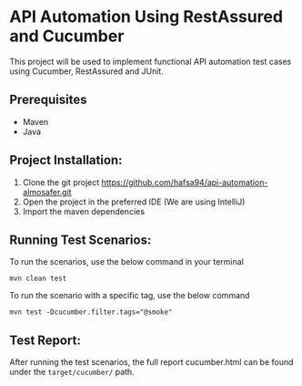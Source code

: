 # API Automation Using RestAssured and Cucumber
This project will be used to implement functional API automation test cases using Cucumber, RestAssured and JUnit.

## Prerequisites
- Maven
- Java

## Project Installation:
1. Clone the git project https://github.com/hafsa94/api-automation-almosafer.git
2. Open the project in the preferred IDE (We are using IntelliJ)
3. Import the maven dependencies

## Running Test Scenarios:

To run the scenarios, use the below command in your terminal
```
mvn clean test
```
To run the scenario with a specific tag, use the below command
```
mvn test -Dcucumber.filter.tags="@smoke"
```
## Test Report:
After running the test scenarios, the full report cucumber.html can be found under the `target/cucumber/` path.
